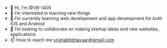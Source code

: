 - 👋 Hi, I’m @VB-1405
- 👀 I’m interested in learning new things
- 🌱 I’m currently learning web development and app development for both IOS and Android
- 💞️ I’m looking to collaborate on making startup ideas and new websites, applications
- 📫 How to reach me vrishabhbhavsar@gmail.com

<!---
VB-1405/VB-1405 is a ✨ special ✨ repository because its `README.md` (this file) appears on your GitHub profile.
You can click the Preview link to take a look at your changes.
--->
